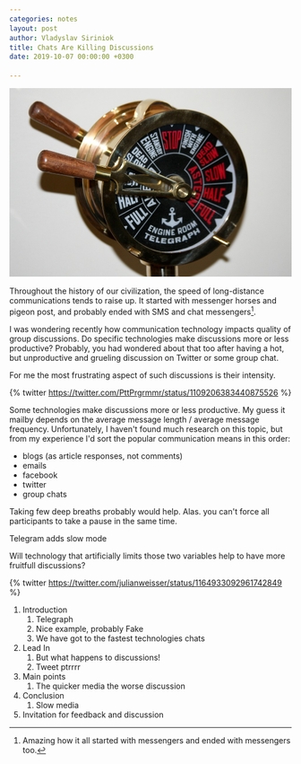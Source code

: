 ```yaml
---
categories: notes
layout: post
author: Vladyslav Siriniok
title: Chats Are Killing Discussions
date: 2019-10-07 00:00:00 +0300

---
```

![](/uploads/brass-telegraph-692735_960_720.jpg)

Throughout the history of our civilization, the speed of long-distance communications tends to raise up. It started with messenger horses and pigeon post, and probably ended with SMS and chat messengers[^1].

I was wondering recently how communication technology impacts quality of group discussions. Do specific technologies make discussions more or less productive? Probably, you had wondered about that too after having a hot, but unproductive and grueling discussion on Twitter or some group chat.

For me the most frustrating aspect of such discussions is their intensity.

{% twitter https://twitter.com/PttPrgrmmr/status/1109206383440875526 %}

Some technologies make discussions more or less productive. My guess it mailby depends on the average message length / average message frequency. Unfortunately, I haven't found much research on this topic, but from my experience I'd sort the popular communication means in this order:

* blogs (as article responses, not comments)
* emails
* facebook
* twitter
* group chats

Taking few deep breaths probably would help. Alas. you can't force all participants to take a pause in the same time.

Telegram adds slow mode

Will technology that artificially limits those two variables help to have more fruitfull discussions?

{% twitter https://twitter.com/julianweisser/status/1164933092961742849 %}

1. Introduction
   1. Telegraph
   2. Nice example, probably Fake
   3. We have got to the fastest technologies chats
2. Lead In
   1. But what happens to discussions!
   2. Tweet ptrrrr
3. Main points
   1. The quicker media the worse discussion
4. Conclusion
   1. Slow media
5. Invitation for feedback and discussion

[^1]: Amazing how it all started with messengers and ended with messengers too.